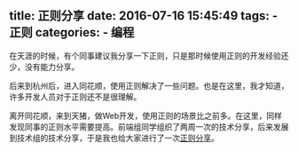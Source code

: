 title: 正则分享
date: 2016-07-16 15:45:49
tags:
    - 正则
categories:
    - 编程
---
在天涯的时候，有个同事建议我分享一下正则，只是那时候使用正则的开发经验还少，没有能力分享。

后来到杭州后，进入同花顺，使用正则解决了一些问题。也是在这里，我才知道，许多开发人员对于正则还不是很理解。

离开同花顺，来到天猪，做Web开发，使用正则的场景比之前多。在这里，同样发现同事的正则水平需要提高。前端组同学组织了两周一次的技术分享，后来发展到技术组的技术分享，于是我也给大家进行了一次[正则分享](https://github.com/dengshilong/tools/blob/master/%E6%AD%A3%E5%88%99%E6%8C%87%E5%BC%95.pdf)。
